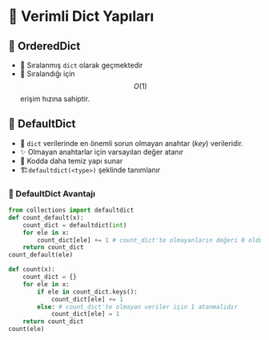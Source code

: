 # 📗 Verimli Dict Yapıları

## 🚅 OrderedDict

* 🍢 Sıralanmış `dict` olarak geçmektedir
* 🚀 Sıralandığı için $$O(1)$$ erişim hızına sahiptir.

## 🧃 DefaultDict

* 🚫 `dict` verilerinde en önemli sorun olmayan anahtar \(_key_\) verileridir. 
* ✨ Olmayan anahtarlar için varsayılan değer atanır
* 🧹 Kodda daha temiz yapı sunar
* 🏗️`defaultdict(<type>)` şeklinde tanımlanır  

### 💖 DefaultDict Avantajı

```python
from collections import defaultdict
def count_default(x):
    count_dict = defaultdict(int)
    for ele in x:
        count_dict[ele] += 1 # count_dict'te olmayanların değeri 0 olduğundan 1 arttırılabilir
    return count_dict
count_default(ele)
```

```python
def count(x):
    count_dict = {}
    for ele in x:
        if ele in count_dict.keys():
            count_dict[ele] += 1
        else: # count_dict'te olmayan veriler için 1 atanmalıdır
            count_dict[ele] = 1
    return count_dict
count(ele)
```


